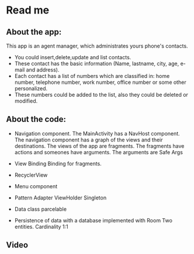 # Read me

## About the app:

This app is an agent manager, which administrates yours phone's contacts.

- You could insert,delete,update and list contacts.
- These contact has the basic information (Name, lastname, city, age, e-mail and address).
- Each contact has a list of numbers which are classified in: home number, telephone number, work number, office number or some other personalized.
- These numbers could be added to the list, also they could be deleted or modified.

## About the code:

- Navigation component. 
The MainActivity has a NavHost component.
The navigation component has a graph of the views and their destinations.
The views of the app are fragments.
The fragments have actions and someones have arguments.
The arguments are Safe Args

- View Binding
Binding for fragments.

- RecyclerView

- Menu component

- Pattern
Adapter 
ViewHolder
Singleton

- Data class parcelable

- Persistence of data with a database implemented with Room
Two entities.
Cardinality 1:1

## Video

  

  


